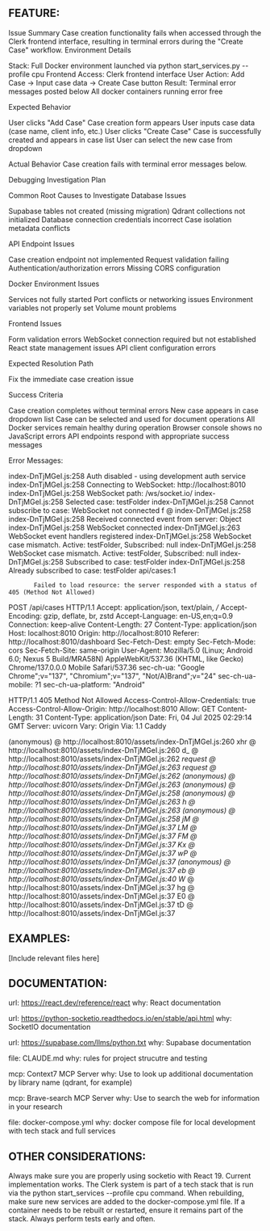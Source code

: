 ## FEATURE:

Issue Summary
Case creation functionality fails when accessed through the Clerk frontend interface, resulting in terminal errors during the "Create Case" workflow.
Environment Details

Stack: Full Docker environment launched via python start_services.py --profile cpu
Frontend Access: Clerk frontend interface
User Action: Add Case → Input case data → Create Case button
Result: Terminal error messages posted below
All docker containers running error free

Expected Behavior

User clicks "Add Case"
Case creation form appears
User inputs case data (case name, client info, etc.)
User clicks "Create Case"
Case is successfully created and appears in case list
User can select the new case from dropdown

Actual Behavior
Case creation fails with terminal error messages below.

Debugging Investigation Plan


Common Root Causes to Investigate
Database Issues

Supabase tables not created (missing migration)
Qdrant collections not initialized
Database connection credentials incorrect
Case isolation metadata conflicts

API Endpoint Issues

Case creation endpoint not implemented
Request validation failing
Authentication/authorization errors
Missing CORS configuration

Docker Environment Issues

Services not fully started
Port conflicts or networking issues
Environment variables not properly set
Volume mount problems

Frontend Issues

Form validation errors
WebSocket connection required but not established
React state management issues
API client configuration errors

Expected Resolution Path

Fix the immediate case creation issue

Success Criteria

 Case creation completes without terminal errors
 New case appears in case dropdown list
 Case can be selected and used for document operations
 All Docker services remain healthy during operation
 Browser console shows no JavaScript errors
 API endpoints respond with appropriate success messages


Error Messages:

index-DnTjMGeI.js:258 Auth disabled - using development auth service
index-DnTjMGeI.js:258 Connecting to WebSocket: http://localhost:8010
index-DnTjMGeI.js:258 WebSocket path: /ws/socket.io/
index-DnTjMGeI.js:258 Selected case: testFolder
index-DnTjMGeI.js:258 Cannot subscribe to case: WebSocket not connected
f @ index-DnTjMGeI.js:258
index-DnTjMGeI.js:258 Received connected event from server: Object
index-DnTjMGeI.js:258 WebSocket connected
index-DnTjMGeI.js:263 WebSocket event handlers registered
index-DnTjMGeI.js:258 WebSocket case mismatch. Active: testFolder, Subscribed: null
index-DnTjMGeI.js:258 WebSocket case mismatch. Active: testFolder, Subscribed: null
index-DnTjMGeI.js:258 Subscribed to case: testFolder
index-DnTjMGeI.js:258 Already subscribed to case: testFolder
api/cases:1 
            
            
           Failed to load resource: the server responded with a status of 405 (Method Not Allowed)

POST /api/cases HTTP/1.1
Accept: application/json, text/plain, */*
Accept-Encoding: gzip, deflate, br, zstd
Accept-Language: en-US,en;q=0.9
Connection: keep-alive
Content-Length: 27
Content-Type: application/json
Host: localhost:8010
Origin: http://localhost:8010
Referer: http://localhost:8010/dashboard
Sec-Fetch-Dest: empty
Sec-Fetch-Mode: cors
Sec-Fetch-Site: same-origin
User-Agent: Mozilla/5.0 (Linux; Android 6.0; Nexus 5 Build/MRA58N) AppleWebKit/537.36 (KHTML, like Gecko) Chrome/137.0.0.0 Mobile Safari/537.36
sec-ch-ua: "Google Chrome";v="137", "Chromium";v="137", "Not/A)Brand";v="24"
sec-ch-ua-mobile: ?1
sec-ch-ua-platform: "Android"

HTTP/1.1 405 Method Not Allowed
Access-Control-Allow-Credentials: true
Access-Control-Allow-Origin: http://localhost:8010
Allow: GET
Content-Length: 31
Content-Type: application/json
Date: Fri, 04 Jul 2025 02:29:14 GMT
Server: uvicorn
Vary: Origin
Via: 1.1 Caddy

(anonymous) @ http://localhost:8010/assets/index-DnTjMGeI.js:260
xhr @ http://localhost:8010/assets/index-DnTjMGeI.js:260
d_ @ http://localhost:8010/assets/index-DnTjMGeI.js:262
_request @ http://localhost:8010/assets/index-DnTjMGeI.js:263
request @ http://localhost:8010/assets/index-DnTjMGeI.js:262
(anonymous) @ http://localhost:8010/assets/index-DnTjMGeI.js:263
(anonymous) @ http://localhost:8010/assets/index-DnTjMGeI.js:258
(anonymous) @ http://localhost:8010/assets/index-DnTjMGeI.js:263
h @ http://localhost:8010/assets/index-DnTjMGeI.js:263
(anonymous) @ http://localhost:8010/assets/index-DnTjMGeI.js:258
jM @ http://localhost:8010/assets/index-DnTjMGeI.js:37
LM @ http://localhost:8010/assets/index-DnTjMGeI.js:37
FM @ http://localhost:8010/assets/index-DnTjMGeI.js:37
Kx @ http://localhost:8010/assets/index-DnTjMGeI.js:37
wP @ http://localhost:8010/assets/index-DnTjMGeI.js:37
(anonymous) @ http://localhost:8010/assets/index-DnTjMGeI.js:37
eb @ http://localhost:8010/assets/index-DnTjMGeI.js:40
W_ @ http://localhost:8010/assets/index-DnTjMGeI.js:37
hg @ http://localhost:8010/assets/index-DnTjMGeI.js:37
E0 @ http://localhost:8010/assets/index-DnTjMGeI.js:37
tD @ http://localhost:8010/assets/index-DnTjMGeI.js:37




## EXAMPLES:

[Include relevant files here]

## DOCUMENTATION:

url: https://react.dev/reference/react
why: React documentation

url: https://python-socketio.readthedocs.io/en/stable/api.html
why: SocketIO documentation

url: https://supabase.com/llms/python.txt
why: Supabase documentation

file: CLAUDE.md
why: rules for project strucutre and testing

mcp: Context7 MCP Server
why: Use to look up additional documentation by library name (qdrant, for example)

mcp: Brave-search MCP Server
why: Use to search the web for information in your research

file: docker-compose.yml
why: docker compose file for local development with tech stack and full services

## OTHER CONSIDERATIONS:

Always make sure you are properly using socketio with React 19. Current implementation works.
The Clerk system is part of a tech stack that is run via the python start_services --profile cpu command. When rebuilding, make sure new services are added to the docker-compose.yml file. If a container needs to be rebuilt or restarted, ensure it remains part of the stack.
Always perform tests early and often.

